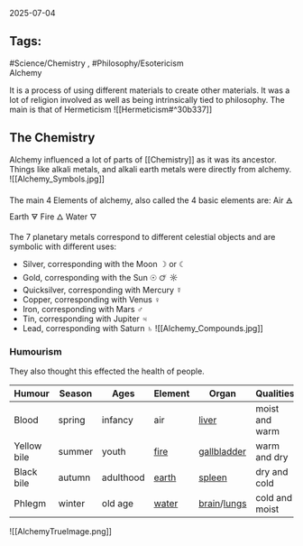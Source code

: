 2025-07-04
## Tags:
#Science/Chemistry , #Philosophy/Esotericism  
 Alchemy

It is a process of using different materials to create other materials. It was a lot of religion involved as well as being intrinsically tied to philosophy. The main is that of Hermeticism ![[Hermeticism#^30b337]]
## The Chemistry

Alchemy influenced a lot of parts of [[Chemistry]] as it was its ancestor. Things like alkali metals, and alkali earth metals were directly from alchemy.
![[Alchemy_Symbols.jpg]]

The main 4 Elements of alchemy, also called the 4 basic elements are:
Air 🜁
Earth 🜃
Fire 🜂
Water 🜄

The 7 planetary metals correspond to different celestial objects and are symbolic with different uses:
- Silver, corresponding with the Moon ☽ or ☾ 
- Gold, corresponding with the Sun ☉ 🜚 ☼
- Quicksilver, corresponding with Mercury ☿
- Copper, corresponding with Venus ♀ 
- Iron, corresponding with Mars ♂
- Tin, corresponding with Jupiter ♃
- Lead, corresponding with Saturn ♄
![[Alchemy_Compounds.jpg]]
### Humourism

They also thought this effected the health of people.

| **Humour**  | **Season** | **Ages**  | **Element**                                                                                    | **Organ**                                                                                                             | **Qualities**  | **Temperament**                                                                          |
| ----------- | ---------- | --------- | ---------------------------------------------------------------------------------------------- | --------------------------------------------------------------------------------------------------------------------- | -------------- | ---------------------------------------------------------------------------------------- |
| Blood       | spring     | infancy   | air                                                                                            | [liver](https://en.wikipedia.org/wiki/Liver "Liver")                                                                  | moist and warm | [sanguine](https://en.wikipedia.org/wiki/Four_Temperaments#Sanguine "Four Temperaments") |
| Yellow bile | summer     | youth     | [fire](https://en.wikipedia.org/wiki/Fire_\(classical_element\) "Fire (classical element)")    | [gallbladder](https://en.wikipedia.org/wiki/Gallbladder "Gallbladder")                                                | warm and dry   | [choleric](https://en.wikipedia.org/wiki/Choleric "Choleric")                            |
| Black bile  | autumn     | adulthood | [earth](https://en.wikipedia.org/wiki/Earth_\(classical_element\) "Earth (classical element)") | [spleen](https://en.wikipedia.org/wiki/Spleen "Spleen")                                                               | dry and cold   | [melancholic](https://en.wikipedia.org/wiki/Melancholia "Melancholia")                   |
| Phlegm      | winter     | old age   | [water](https://en.wikipedia.org/wiki/Water_\(classical_element\) "Water (classical element)") | [brain](https://en.wikipedia.org/wiki/Human_brain "Human brain")/[lungs](https://en.wikipedia.org/wiki/Lungs "Lungs") | cold and moist | [phlegmatic](https://en.wikipedia.org/wiki/Phlegmatic "Phlegmatic")                      |

![[AlchemyTrueImage.png]]